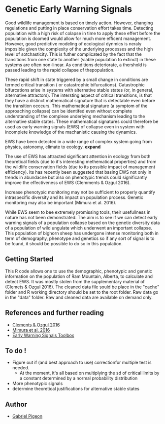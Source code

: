 # Genetic Early Warning Signals

Good wildlife management is based on timely action. However, changing regulations and putting in place conservation effort takes time. Detecting population with a high risk of colapse in time to apply these effert before the population is doomed would allow  for much more efficent management. However, good predictive modeling of ecological dynmics is neraly imposible given the complexity of the underlying processes and the high level of sotchasticity. This is futher complicated by the fact that the transitions from one state to another (viable population to extinct) in these systems are often non-linear. As conditions deteriorate, a thershold is passed leading to the rapid collapse of thepopulation.


These rapid shift in state triggered by a small change in conditions are termed critical transition ( or catastrophic bifurcations). Catastrophic bifurcations arise in systems with alternative stable states (or, in general, alternative attractors). The intersting aspect of critical transitions, is that they have a distinct mathematical signature that is detectable even before the transition occcurs. This mathematical signature (a symptom of the approaching collapse) can be identifed even without complete understanding of the complexe underlying mechanism leading to the alternative stable states. These mathematical signatures could therefore be used as early warning signals (EWS) of collapse even in system with incomplete  knowledge of the machanistic causing the dynamics.


EWS have been detected in a wide range of complex system going from physics, astonomy, climate to ecology. **expand**


The use of EWS has attracted significant attention in ecology from both theoretical fields (due to it's interesting methematical properties) and from the wildlife conservation fields (due to its possible impact of management efficiency). Its has recently been suggested that basing EWS not only in trends in abundacne but also on phenotypic trends could significantly improve the effectiveness of EWS (Clemments & Ozgul 2016). 

Increase phenotypic monitoring may not be sufficient to properly quantify intraspecific diversity and its impact on population process. Genetic monitoring may also be  important (Mimura et al. 2016). 

While EWS seem to bee extremely promissing tools, their usefullness in nature has not been demonstrated. The aim is to see if we can detect early warning signals of a population collapse based on the genetic diversity data of a population of wild ungulate which underwent an important collapse. This population of bighorn sheep has undergone intense monitoring both in term of demography, phenotype and genetics so if any sort of signal is to be found, it should be possible to do so in this population.

## Getting Started

This R code allows one to use the demographic, phenotypic and genetic information on the population of Ram Mountain, Alberta, to calculate and detect EWS. It was mostly stolen from the supplementary material of (Clemets & Ozgul 2016). The cleaned data file sould be place in the "cache" folder and R working directory should be set to the root folder. Raw data go in the "data" folder. Raw and cleaned data are available on demand only.


## References and further reading

* [Clements & Ozgul 2016](http://www.nature.com/doifinder/10.1038/ncomms10984)
* [Mimura et al. 2016](http://doi.wiley.com/10.1111/eva.12436)
* [Early Warning Signals Toolbox](http://www.early-warning-signals.org/)


## To do !

* Figure out if (and best approach to use) correctionfor multiple test is needed.
    + At the moment, it's all based on multiplying the sd of critical limits by a constant determined by a normal probability distribution  
* More phenotypic signals
* determine theoretical justifications for alternative stable states

## Author
* [Gabriel Pigeon](https://github.com/GabrielPigeon)
